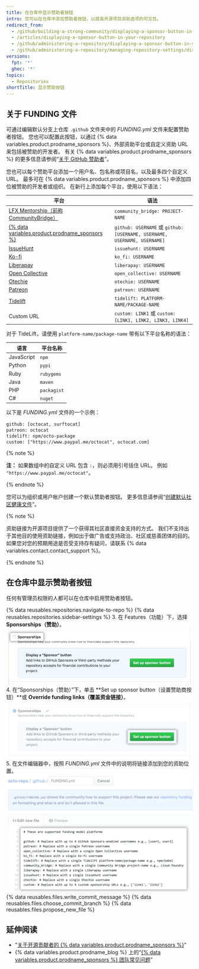 ```yaml
---
title: 在仓库中显示赞助者按钮
intro: 您可以在仓库中添加赞助者按钮，以提高开源项目资助选项的可见性。
redirect_from:
  - /github/building-a-strong-community/displaying-a-sponsor-button-in-your-repository
  - /articles/displaying-a-sponsor-button-in-your-repository
  - /github/administering-a-repository/displaying-a-sponsor-button-in-your-repository
  - /github/administering-a-repository/managing-repository-settings/displaying-a-sponsor-button-in-your-repository
versions:
  fpt: '*'
  ghec: '*'
topics:
  - Repositories
shortTitle: 显示赞助按钮
---
```


## 关于 FUNDING 文件

可通过编辑默认分支上仓库 `.github` 文件夹中的 _FUNDING.yml_ 文件来配置赞助者按钮。 您也可以配置此按钮，以通过 {% data variables.product.prodname_sponsors %}、外部资助平台或自定义资助 URL 来包括被赞助的开发者。 有关 {% data variables.product.prodname_sponsors %} 的更多信息请参阅“[关于 GitHub 赞助者](/sponsors/getting-started-with-github-sponsors/about-github-sponsors)”。

您也可以每个赞助平台添加一个用户名、包名称或项目名，以及最多四个自定义 URL。 最多可在 {% data variables.product.prodname_sponsors %} 中添加四位被赞助的开发者或组织。 在新行上添加每个平台，使用以下语法：

| 平台                                                                                     | 语法                                                                      |
| -------------------------------------------------------------------------------------- | ----------------------------------------------------------------------- |
| [LFX Mentorship（前称 CommunityBridge）](https://lfx.linuxfoundation.org/tools/mentorship) | `community_bridge: PROJECT-NAME`                                        |
| [{% data variables.product.prodname_sponsors %}](https://github.com/sponsors)          | `github: USERNAME` 或 `github: [USERNAME, USERNAME, USERNAME, USERNAME]` |
| [IssueHunt](https://issuehunt.io/)                                                     | `issuehunt: USERNAME`                                                   |
| [Ko-fi](https://ko-fi.com/)                                                            | `ko_fi: USERNAME`                                                       |
| [Liberapay](https://en.liberapay.com/)                                                 | `liberapay: USERNAME`                                                   |
| [Open Collective](https://opencollective.com/)                                         | `open_collective: USERNAME`                                             |
| [Otechie](https://otechie.com/)                                                        | `otechie: USERNAME`                                                     |
| [Patreon](https://www.patreon.com/)                                                    | `patreon: USERNAME`                                                     |
| [Tidelift](https://tidelift.com/)                                                      | `tidelift: PLATFORM-NAME/PACKAGE-NAME`                                  |
| Custom URL                                                                             | `custom: LINK1` 或 `custom: [LINK1, LINK2, LINK3, LINK4]`                |

对于 TideLift，请使用 `platform-name/package-name` 带有以下平台名称的语法：

| 语言         | 平台名称        |
| ---------- | ----------- |
| JavaScript | `npm`       |
| Python     | `pypi`      |
| Ruby       | `rubygems`  |
| Java       | `maven`     |
| PHP        | `packagist` |
| C#         | `nuget`     |

以下是 _FUNDING.yml_ 文件的一个示例：
```
github: [octocat, surftocat]
patreon: octocat
tidelift: npm/octo-package
custom: ["https://www.paypal.me/octocat", octocat.com]
```

{% note %}

**注：** 如果数组中的自定义 URL 包含 `:`，则必须用引号括住 URL。 例如 `"https://www.paypal.me/octocat"`。

{% endnote %}

您可以为组织或用户帐户创建一个默认赞助者按钮。 更多信息请参阅“[创建默认社区健康文件](/communities/setting-up-your-project-for-healthy-contributions/creating-a-default-community-health-file)”。

{% note %}

资助链接为开源项目提供了一个获得其社区直接资金支持的方式。 我们不支持出于其他目的使用资助链接，例如出于做广告或支持政治、社区或慈善团体的目的。 如果您对您的预期用途是否受支持存有疑问，请联系 {% data variables.contact.contact_support %}。

{% endnote %}

## 在仓库中显示赞助者按钮

任何有管理员权限的人都可以在仓库中启用赞助者按钮。

{% data reusables.repositories.navigate-to-repo %}
{% data reusables.repositories.sidebar-settings %}
3. 在 Features（功能）下，选择 **Sponsorships（赞助）**。 ![用于启用赞助的复选框](/assets/images/help/sponsors/sponsorships-checkbox.png)
4. 在“Sponsorships（赞助）”下，单击 **Set up sponsor button（设置赞助商按钮）**或 **Override funding links（覆盖资金链接）**。 ![用于设置赞助者按钮的按钮](/assets/images/help/sponsors/sponsor-set-up-button.png)
5. 在文件编辑器中，按照 _FUNDING.yml_ 文件中的说明将链接添加到您的资助位置。 ![编辑 FUNDING 文件以添加指向资金位置的链接](/assets/images/help/sponsors/funding-yml-file.png)
{% data reusables.files.write_commit_message %}
{% data reusables.files.choose_commit_branch %}
{% data reusables.files.propose_new_file %}

## 延伸阅读
- "[关于开源贡献者的 {% data variables.product.prodname_sponsors %}](/sponsors/receiving-sponsorships-through-github-sponsors/about-github-sponsors-for-open-source-contributors)"
- {% data variables.product.prodname_blog %} 上的“[{% data variables.product.prodname_sponsors %} 团队常见问题](https://github.blog/2019-06-12-faq-with-the-github-sponsors-team/)”
